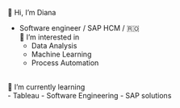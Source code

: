 👋 Hi, I’m Diana <br>
- Software engineer / SAP HCM / 🇷🇴 <br>
 👀 I’m interested in <br>
    - Data Analysis
    - Machine Learning 
    - Process Automation 
  <br>  
 🌱 I’m currently learning <br>
    - Tableau
    - Software Engineering 
    - SAP solutions
   
<!---
DianaElena99/DianaElena99 is a ✨ special ✨ repository because its `README.md` (this file) appears on your GitHub profile.
You can click the Preview link to take a look at your changes.
--->
